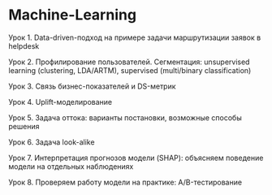 # Machine-Learning

Урок 1. Data-driven-подход на примере задачи маршрутизации заявок в helpdesk

Урок 2. Профилирование пользователей. Сегментация: unsupervised learning (clustering, LDA/ARTM), supervised (multi/binary classification)

Урок 3. Связь бизнес-показателей и DS-метрик

Урок 4. Uplift-моделирование

Урок 5. Задача оттока: варианты постановки, возможные способы решения

Урок 6. Задача look-alike

Урок 7. Интерпретация прогнозов модели (SHAP): объясняем поведение модели на отдельных наблюдениях

Урок 8. Проверяем работу модели на практике: A/B-тестирование
